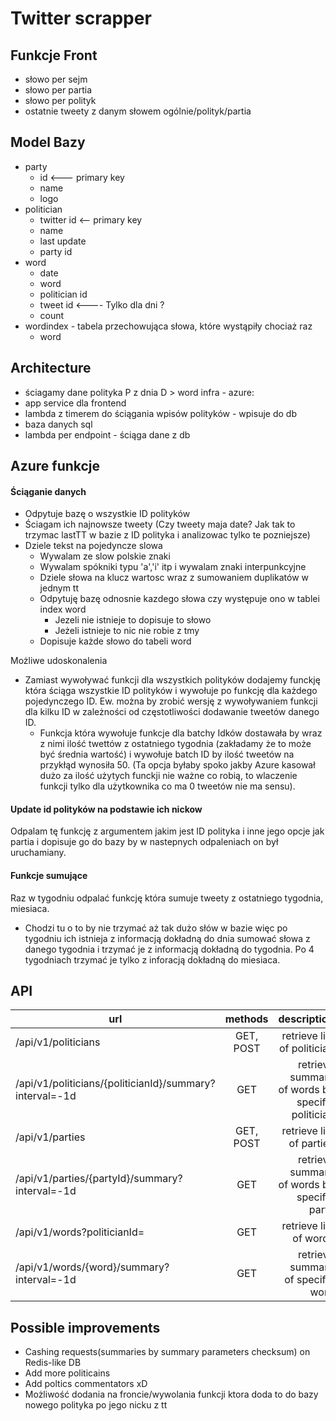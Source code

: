 # Twitter scrapper 
## Funkcje Front 
- słowo per sejm
- słowo per partia
- słowo per polityk
- ostatnie tweety z danym słowem ogólnie/polityk/partia

## Model Bazy
- party
  - id <--- primary key 
  - name
  - logo
- politician
  - twitter id <-- primary key
  - name 
  - last update
  - party id
- word
  - date
  - word
  - politician id
  - tweet id <---- Tylko dla dni ?
  - count
- wordindex - tabela przechowująca słowa, które wystąpiły chociaż raz
  - word

## Architecture 
- ściagamy dane polityka P z dnia D  > word
infra - azure:
- app service dla frontend
- lambda z timerem do ściągania wpisów polityków - wpisuje do db
- baza danych sql
- lambda per endpoint - ściąga dane z db


## Azure funkcje 

#### Ściąganie danych
-  Odpytuje bazę o wszystkie ID polityków
-  Ściagam ich najnowsze tweety (Czy tweety maja date? Jak tak to trzymac lastTT w bazie z ID polityka i analizowac tylko te pozniejsze)
 - Dziele tekst na pojedyncze slowa
    - Wywalam ze slow polskie znaki
    - Wywalam spókniki typu 'a','i' itp i wywalam znaki interpunkcyjne 
    - Dziele słowa na klucz wartosc wraz z sumowaniem duplikatów w jednym tt
    - Odpytuję bazę odnosnie kazdego słowa czy występuje ono  w tablei index word
        - Jezeli nie istnieje to dopisuje to słowo
        - Jeżeli istnieje to nic nie robie z tmy
    - Dopisuje każde słowo do tabeli word

Możliwe udoskonalenia 
- Zamiast wywoływać funkcji dla wszystkich polityków dodajemy funckję która ściąga wszystkie ID polityków i wywołuje po funkcję dla każdego pojedynczego ID. Ew. można by zrobić wersję z wywoływaniem funkcji dla kilku ID w zależności od częstotliwości dodawanie tweetów danego ID. 
    - Funkcja która wywołuje funkcje dla batchy Idków dostawała by wraz z nimi ilość twettów z ostatniego tygodnia (zakładamy że to może być średnia wartość) i wywołuje batch ID by ilość tweetów na przykłąd wynosiła 50. (Ta opcja byłaby spoko jakby Azure kasował dużo za ilość użytych funckji nie ważne co robią, to wlaczenie funkcji tylko dla użytkownika co ma 0 tweetów nie ma sensu).


####  Update id polityków na podstawie ich nickow
Odpalam tę funkcję z argumentem jakim jest ID polityka i inne jego opcje jak partia i dopisuje go do bazy by w nastepnych odpaleniach on był uruchamiany. 


#### Funkcje sumujące 
Raz w tygodniu odpalać funkcję która sumuje tweety z ostatniego tygodnia, miesiaca. 
- Chodzi tu o to by nie trzymać aż tak dużo słów w bazie więc po tygodniu ich istnieja z informacją dokładną do dnia sumować słowa z danego tygodnia i trzymać je z informacją dokładną do tygodnia. Po 4 tygodniach trzymać je tylko z inforacją dokładną do miesiaca. 


## API
| url    |      methods     |   description |
|----------|:-------------:|------:|
| /api/v1/politicians     |  GET, POST   | retrieve list of politician |
| /api/v1/politicians/{politicianId}/summary?interval=-1d  |    GET     |  retrieve summary of words by specific politician |
| /api/v1/parties |  GET, POST  |   retrieve list of parties |
| /api/v1/parties/{partyId}/summary?interval=-1d   | GET | retrieve summary of words by specific party |
| /api/v1/words?politicianId=  |  GET  |    retrieve list of words|
| /api/v1/words/{word}/summary?interval=-1d  | GET   |    retrieve summary of specific word |



## Possible improvements
- Cashing requests(summaries by summary parameters checksum) on Redis-like DB 
- Add more politicains 
- Add poltics commentators xD
- Możliwość dodania na froncie/wywolania funkcji ktora doda to do bazy nowego polityka po jego nicku z tt 
